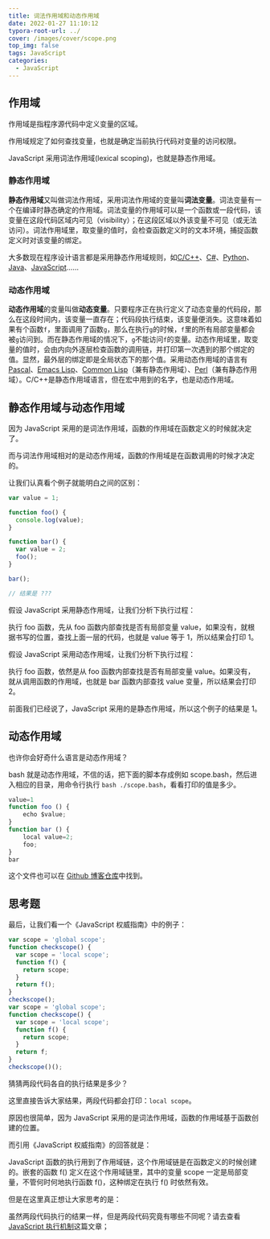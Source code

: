 ```yaml
---
title: 词法作用域和动态作用域
date: 2022-01-27 11:10:12
typora-root-url: ../
cover: /images/cover/scope.png
top_img: false
tags: JavaScript
categories:
  - JavaScript
---
```


## 作用域

作用域是指程序源代码中定义变量的区域。

作用域规定了如何查找变量，也就是确定当前执行代码对变量的访问权限。

JavaScript 采用词法作用域(lexical scoping)，也就是静态作用域。

### 静态作用域

**静态作用域**又叫做词法作用域，采用词法作用域的变量叫**词法变量**。词法变量有一个在编译时静态确定的作用域。词法变量的作用域可以是一个函数或一段代码，该变量在这段代码区域内可见（visibility）；在这段区域以外该变量不可见（或无法访问）。词法作用域里，取变量的值时，会检查函数定义时的文本环境，捕捉函数定义时对该变量的绑定。

大多数现在程序设计语言都是采用静态作用域规则，如[C/C++](https://zh.wikipedia.org/wiki/C/C%2B%2B)、[C#](https://zh.wikipedia.org/wiki/C♯)、[Python](https://zh.wikipedia.org/wiki/Python)、[Java](https://zh.wikipedia.org/wiki/Java)、[JavaScript](https://zh.wikipedia.org/wiki/JavaScript)……

### 动态作用域

**动态作用域**的变量叫做**动态变量**。只要程序正在执行定义了动态变量的代码段，那么在这段时间内，该变量一直存在；代码段执行结束，该变量便消失。这意味着如果有个函数`f`，里面调用了函数`g`，那么在执行`g`的时候，`f`里的所有局部变量都会被`g`访问到。而在静态作用域的情况下，`g`不能访问`f`的变量。动态作用域里，取变量的值时，会由内向外逐层检查函数的调用链，并打印第一次遇到的那个绑定的值。显然，最外层的绑定即是全局状态下的那个值。采用动态作用域的语言有[Pascal](https://zh.wikipedia.org/wiki/Pascal)、[Emacs Lisp](https://zh.wikipedia.org/wiki/Emacs_Lisp)、[Common Lisp](https://zh.wikipedia.org/wiki/Common_Lisp)（兼有静态作用域）、[Perl](https://zh.wikipedia.org/wiki/Perl)（兼有静态作用域）。C/C++是静态作用域语言，但在宏中用到的名字，也是动态作用域。

## 静态作用域与动态作用域

因为 JavaScript 采用的是词法作用域，函数的作用域在函数定义的时候就决定了。

而与词法作用域相对的是动态作用域，函数的作用域是在函数调用的时候才决定的。

让我们认真看个例子就能明白之间的区别：

```js
var value = 1;

function foo() {
  console.log(value);
}

function bar() {
  var value = 2;
  foo();
}

bar();

// 结果是 ???
```

假设 JavaScript 采用静态作用域，让我们分析下执行过程：

执行 foo 函数，先从 foo 函数内部查找是否有局部变量 value，如果没有，就根据书写的位置，查找上面一层的代码，也就是 value 等于 1，所以结果会打印 1。

假设 JavaScript 采用动态作用域，让我们分析下执行过程：

执行 foo 函数，依然是从 foo 函数内部查找是否有局部变量 value。如果没有，就从调用函数的作用域，也就是 bar 函数内部查找 value 变量，所以结果会打印 2。

前面我们已经说了，JavaScript 采用的是静态作用域，所以这个例子的结果是 1。

## 动态作用域

也许你会好奇什么语言是动态作用域？

bash 就是动态作用域，不信的话，把下面的脚本存成例如 scope.bash，然后进入相应的目录，用命令行执行 `bash ./scope.bash`，看看打印的值是多少。

```js
value=1
function foo () {
    echo $value;
}
function bar () {
    local value=2;
    foo;
}
bar
```

这个文件也可以在 [Github 博客仓库](https://github.com/mqyqingfeng/Blog/blob/master/demos/scope/scope.bash)中找到。

## 思考题

最后，让我们看一个《JavaScript 权威指南》中的例子：

```js
var scope = 'global scope';
function checkscope() {
  var scope = 'local scope';
  function f() {
    return scope;
  }
  return f();
}
checkscope();
var scope = 'global scope';
function checkscope() {
  var scope = 'local scope';
  function f() {
    return scope;
  }
  return f;
}
checkscope()();
```

猜猜两段代码各自的执行结果是多少？

这里直接告诉大家结果，两段代码都会打印：`local scope`。

原因也很简单，因为 JavaScript 采用的是词法作用域，函数的作用域基于函数创建的位置。

而引用《JavaScript 权威指南》的回答就是：

JavaScript 函数的执行用到了作用域链，这个作用域链是在函数定义的时候创建的。嵌套的函数 f() 定义在这个作用域链里，其中的变量 scope 一定是局部变量，不管何时何地执行函数 f()，这种绑定在执行 f() 时依然有效。

但是在这里真正想让大家思考的是：

虽然两段代码执行的结果一样，但是两段代码究竟有哪些不同呢？请去查看[JavaScript 执行机制](http://www.zhqiu.cn/2022/01/14/JavaScript%E6%89%A7%E8%A1%8C%E6%9C%BA%E5%88%B6/)这篇文章；
